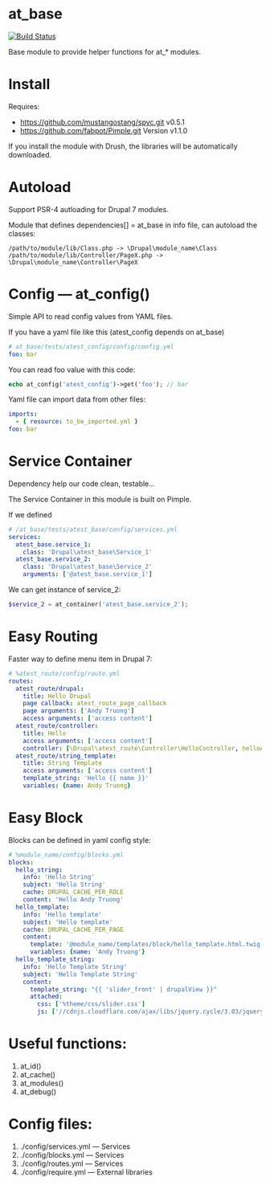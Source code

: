 at_base
=======

[![Build Status](https://secure.travis-ci.org/andytruong/at_base.png?branch=7.x-2.x)](http://travis-ci.org/andytruong/at_base)

Base module to provide helper functions for at_* modules.

Install
=====

Requires:

  - https://github.com/mustangostang/spyc.git v0.5.1
  - https://github.com/fabpot/Pimple.git Version v1.1.0

If you install the module with Drush, the libraries will be automatically
downloaded.

Autoload
=====

Support PSR-4 autloading for Drupal 7 modules.

Module that defines dependencies[] = at_base in info file, can autoload the
classes:

````
/path/to/module/lib/Class.php -> \Drupal\module_name\Class
/path/to/module/lib/Controller/PageX.php -> \Drupal\module_name\Controller\PageX
````

Config — at_config()
====

Simple API to read config values from YAML files.

If you have a yaml file like this (atest_config depends on at_base)

````yaml
# at_base/tests/atest_config/config/config.yml
foo: bar
````

You can read foo value with this code:
````php
echo at_config('atest_config')->get('foo'); // bar
````

Yaml file can import data from other files:

````yaml
imports:
  - { resource: to_be_imported.yml }
foo: bar
````

Service Container
=======

Dependency help our code clean, testable…

The Service Container in this module is built on Pimple.

If we defined

````yaml
# /at_base/tests/atest_base/config/services.yml
services:
  atest_base.service_1:
    class: 'Drupal\atest_base\Service_1'
  atest_base.service_2:
    class: 'Drupal\atest_base\Service_2'
    arguments: ['@atest_base.service_1']
````

We can get instance of service_2:

````php
$service_2 = at_container('atest_base.service_2');
````

Easy Routing
=======

Faster way to define menu item in Drupal 7:

```yaml
# %atest_route/config/route.yml
routes:
  atest_route/drupal:
    title: Hello Drupal
    page callback: atest_route_page_callback
    page arguments: ['Andy Truong']
    access arguments: ['access content']
  atest_route/controller:
    title: Hello
    access arguments: ['access content']
    controller: [\Drupal\atest_route\Controller\HelloController, helloAction, {name: 'Andy Truong'}]
  atest_route/string_template:
    title: String Template
    access arguments: ['access content']
    template_string: 'Hello {{ name }}'
    variables: {name: Andy Truong}
```

Easy Block
=======

Blocks can be defined in yaml config style:

```yaml
# %module_name/config/blocks.yml
blocks:
  hello_string:
    info: 'Hello String'
    subject: 'Hello String'
    cache: DRUPAL_CACHE_PER_ROLE
    content: 'Hello Andy Truong'
  hello_template:
    info: 'Hello template'
    subject: 'Hello template'
    cache: DRUPAL_CACHE_PER_PAGE
    content:
      template: '@module_name/templates/block/hello_template.html.twig'
      variables: {name: 'Andy Truong'}
  hello_template_string:
    info: 'Hello Template String'
    subject: 'Hello Template String'
    content:
      template_string: "{{ 'slider_front' | drupalView }}"
      attached:
        css: ['%theme/css/slider.css']
        js: ['//cdnjs.cloudflare.com/ajax/libs/jquery.cycle/3.03/jquery.cycle.all.min.js']
```

Useful functions:
=======

1. at_id()
2. at_cache()
3. at_modules()
4. at_debug()

Config files:
=======

1. ./config/services.yml — Services
2. ./config/blocks.yml — Services
3. ./config/routes.yml — Services
4. ./config/require.yml — External libraries
